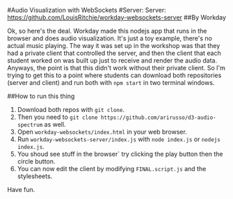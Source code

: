 #Audio Visualization with WebSockets
#Server: Server: https://github.com/LouisRitchie/workday-websockets-server
##By Workday

Ok, so here's the deal. Workday made this nodejs app that runs in the browser and does audio visualization. 
It's just a toy example, there's no actual music playing.
The way it was set up in the workshop was that they had a private client that controlled the server, and then the client
that each student worked on was built up just to receive and render the audio data.
Anyways, the point is that this didn't work without their private client. So I'm trying to get this to a point where students can
download both repositories (server and client) and run both with `npm start` in two terminal windows.

##How to run this thing

1. Download both repos with `git clone`. 
2. Then you need to `git clone https://github.com/arirusso/d3-audio-spectrum` as well.
3. Open `workday-websockets/index.html` in your web browser.
4. Run `workday-websockets-server/index.js` with `node index.js` or `nodejs index.js`.
5. You shoud see stuff in the browser` try clicking the play button then the circle button.
6. You can now edit the client by modifying `FINAL.script.js` and the stylesheets.

Have fun.
